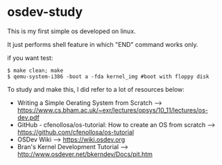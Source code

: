 # osdev-study

This is my first simple os developed on linux.

It just performs shell feature in which "END" command works only.

if you want test:
<pre><code>$ make clean; make
$ qemu-system-i386 -boot a -fda kernel_img #boot with floppy disk
</code></pre>


To study and make this, I did refer to a lot of resources below:

- Writing a Simple Oerating System from Scratch
    --> https://www.cs.bham.ac.uk/~exr/lectures/opsys/10_11/lectures/os-dev.pdf
- GitHub - cfenollosa/os-tutorial: How to create an OS from scratch
    --> https://github.com/cfenollosa/os-tutorial
- OSDev Wiki
    --> https://wiki.osdev.org
- Bran's Kernel Development Tutorial
    --> http://www.osdever.net/bkerndev/Docs/pit.htm

